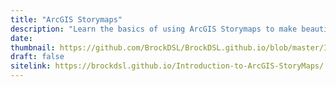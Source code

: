 ```yaml
---
title: "ArcGIS Storymaps"
description: "Learn the basics of using ArcGIS Storymaps to make beautiful interactive sites"
date:
thumbnail: https://github.com/BrockDSL/BrockDSL.github.io/blob/master/Images/ArcGIS-Storymaps.jpg?raw=true
draft: false
sitelink: https://brockdsl.github.io/Introduction-to-ArcGIS-StoryMaps/
---
```


